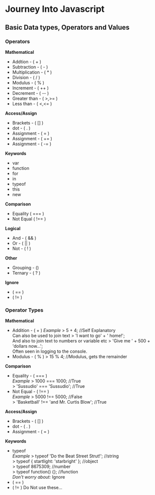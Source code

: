 <script src="https://gist.github.com/andyferra/2554919.js"></script>

# Journey Into Javascript

## Basic Data types, Operators and Values

### Operators
**Mathematical**
- Addtion - ( + )
- Subtraction - ( - )
- Multiplication - ( * )
- Division - ( / )
- Modulus - ( % )
- Increment - ( ++ )
- Decrement - ( -- )
- Greater than - ( >,>= )
- Less than - ( <,<= )

**Access/Assign**
- Brackets - ( [] )
- dot - ( . )
- Assignment - ( = )
- Assignment - ( += )
- Assignment - ( -= )

**Keywords**
- var
- function
- for
- in
- typeof
- this
- new

**Comparison**
- Equality ( === )
- Not Equal ( !== )

**Logical**
- And - ( && )
- Or - ( || )
- Not - ( ! )

**Other**
- Grouping - ()
- Ternary - ( ? )

**Ignore**
- ( == )
- ( != )

### Operator Types
**Mathematical**
- Addition - ( + )
  *Example* > 5 + 4; //Self Explanatory   
  Can also be used to join text > 'I want to go' + ' home!';  
  And also to join text to numbers or variable etc > 'Give me ' + 500 + 'dollars now...';  
  Often seen in logging to the console.
- Modulus - ( % ) > 15 % 4; //Modulus, gets the remainder

**Comparison**
- Equality - ( === )  
  *Example* > 1000 === 1000; //True    
  \> 'Sussudio' === 'Sussudio'; //True
- Not Equal - ( !== )  
  *Example* > 5000 !== 5000; //False  
  \> 'Basketball' !== 'and Mr. Curtis Blow'; //True


**Access/Assign**
- Brackets - ( [] )
- dot - ( . )
- Assignment - ( = )

**Keywords**
- typeof  
*Example*
\> typeof 'Do the Beat Street Strut!'; //string    
\> typeof { startlight: 'starbright' }; //object   
\> typeof 8675309; //number    
\> typeof function() {}; //function    
*Don't worry about:*
 Ignore
 - ( == )
 - ( != )
 Do Not use these...
